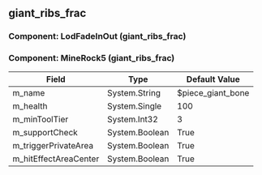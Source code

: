 ## giant_ribs_frac

### Component: LodFadeInOut (giant_ribs_frac)

### Component: MineRock5 (giant_ribs_frac)

|Field|Type|Default Value|
|---|---|---|
|m_name|System.String|$piece_giant_bone|
|m_health|System.Single|100|
|m_minToolTier|System.Int32|3|
|m_supportCheck|System.Boolean|True|
|m_triggerPrivateArea|System.Boolean|True|
|m_hitEffectAreaCenter|System.Boolean|True|

